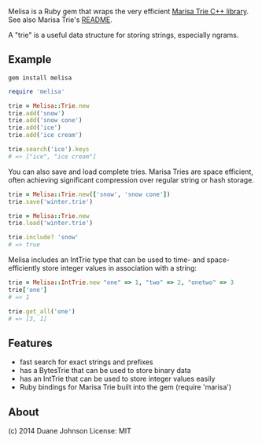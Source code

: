Melisa is a Ruby gem that wraps the very efficient [Marisa Trie C++ library](https://github.com/s-yata/marisa-trie). See also Marisa Trie's [README](https://www.s-yata.jp/marisa-trie/docs/readme.en.html).

A "trie" is a useful data structure for storing strings, especially ngrams.

Example
-------

```gem install melisa```

```ruby
require 'melisa'

trie = Melisa::Trie.new
trie.add('snow')
trie.add('snow cone')
trie.add('ice')
trie.add('ice cream')

trie.search('ice').keys
# => ["ice", "ice cream"]
```

You can also save and load complete tries. Marisa Tries are space efficient, often achieving significant compression over regular string or hash storage.

```ruby
trie = Melisa::Trie.new(['snow', 'snow cone'])
trie.save('winter.trie')
```

```ruby
trie = Melisa::Trie.new
trie.load('winter.trie')

trie.include? 'snow'
# => true
```

Melisa includes an IntTrie type that can be used to time- and space-efficiently store integer values in association with a string:

```ruby
trie = Melisa::IntTrie.new "one" => 1, "two" => 2, "onetwo" => 3
trie['one']
# => 1

trie.get_all('one')
# => [3, 1]
```

Features
--------
 - fast search for exact strings and prefixes
 - has a BytesTrie that can be used to store binary data
 - has an IntTrie that can be used to store integer values easily
 - Ruby bindings for Marisa Trie built into the gem (require 'marisa')


About
-----
(c) 2014 Duane Johnson
License: MIT
